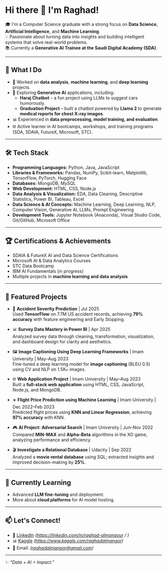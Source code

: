 # Hi there 👋 I'm Raghad!

🎓 I'm a Computer Science graduate with a strong focus on **Data Science**, **Artificial Intelligence**, and **Machine Learning**.  
💡 Passionate about turning data into insights and building intelligent systems that solve real-world problems.  
📚 Currently a **Generative AI Trainee at the Saudi Digital Academy (SDA)**.  

---

## 🚀 What I Do
- 🔬 Worked on **data analysis**, **machine learning**, and **deep learning** projects.  
- 🤖 Exploring **Generative AI** applications, including:  
  - **Haraj Chatbot** – a fun project using LLMs to suggest cars humorously.  
  - **Graduation Project** – built a chatbot powered by **Llama 2** to generate **medical reports for chest X-ray images**.  
- 📊 Experienced in **data preprocessing, model training, and evaluation**.    
- 🌐 Active learner in AI bootcamps, workshops, and training programs (SDA, SDAIA, FutureX, Microsoft, STC).

---

## 🛠️ Tech Stack
- **Programming Languages:** Python, Java, JavaScript  
- **Libraries & Frameworks:** Pandas, NumPy, Scikit-learn, Matplotlib, TensorFlow, PyTorch, Hugging Face  
- **Databases:** MongoDB, MySQL  
- **Web Development:** HTML, CSS, Node.js  
- **Data Analysis & Visualization:** EDA, Data Cleaning, Descriptive Statistics, Power BI, Tableau, Excel  
- **Data Science & AI Concepts:** Machine Learning, Deep Learning, NLP, Computer Vision, Generative AI, LLMs, Prompt Engineering  
- **Development Tools:** Jupyter Notebook (Anaconda), Visual Studio Code, Git/GitHub, Microsoft Office  

---

## 🏆 Certifications & Achievements
- SDAIA & FutureX AI and Data Science Certifications  
- Microsoft AI & Data Analytics Courses  
- STC Data Bootcamp  
- IBM AI Fundamentals (in progress)  
- Multiple projects in **machine learning and data analysis**

---

## 📂 Featured Projects
- 🚦 **Accident Severity Prediction** | Jul 2025  
  Used **TensorFlow** on 7.7M US accident records, achieving **79% accuracy** with feature engineering and Early Stopping.  

- 📊 **Survey Data Mastery in Power BI** | Apr 2025  
  Analyzed survey data through cleaning, transformation, visualization, and dashboard design for clarity and aesthetics.  

- 🖼️ **Image Captioning Using Deep Learning Frameworks** | Imam University | May–Aug 2023  
  Fine-tuned a deep learning model for **image captioning** (BLEU 0.5) using CV and NLP on 1.5K+ images.  

- 🌐 **Web Application Project** | Imam University | May–Aug 2023  
  Built a **full-stack web application** using HTML, CSS, JavaScript, Node.js, and MongoDB.  

- ✈️ **Flight Price Prediction using Machine Learning** | Imam University | Dec 2022–Feb 2023  
  Predicted flight prices using **KNN and Linear Regression**, achieving **97% accuracy** with KNN.  

- 🎮 **AI Project: Adversarial Search** | Imam University | Jun–Nov 2022  
  Compared **MIN-MAX** and **Alpha-Beta** algorithms in the XO game, analyzing performance and efficiency.  

- 🎬 **Investigate a Relational Database** | Udacity | Sep 2022  
  Analyzed a **movie rental database** using SQL; extracted insights and improved decision-making by **25%**.  
 

---

## 🌱 Currently Learning  
- Advanced **LLM fine-tuning** and deployment.  
- More about **cloud platforms** for AI model hosting.  

---

## 📫 Let's Connect!
- 💼 [LinkedIn](#) *(https://linkedin.com/in/raghad-almanqour / )*  
- 📊 [Kaggle](#) *(https://www.kaggle.com/raghadalmangor)*  
- 📧 Email: *(raghadalmangor@gmail.com)*  

---

✨ *“Data + AI = Impact.”*  
